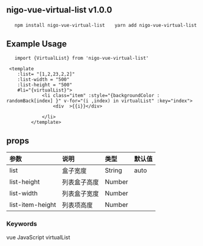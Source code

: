 
## nigo-vue-virtual-list v1.0.0
`    npm install nigo-vue-virtual-list
`
`    yarn add nigo-vue-virtual-list
`
## Example Usage
`    import {VirtualList} from 'nigo-vue-virtual-list'
`

```
 <template
    :list= "[1,2,23,2,2]"
    :list-width = "500"
    :list-height = "500"
    #li="{virtualList}">
             <li class="item" :style="{backgroundColor : randomBack[index] }" v-for="(i ,index) in virtualList" :key="index">
                 <div  >{{i}}</div>
               
             </li>
         </template>
```

## props
| 参数 | 说明 | 类型 | 默认值 |
| :---| :--- | :--- | :--- |
| list | 盒子宽度 | String | auto |
| list-height | 列表盒子高度 | Number |  |
| list-width | 列表盒子宽度 | Number |  |
| list-item-height | 列表项高度 | Number |  |


 ### Keywords
vue JavaScript virtualList
